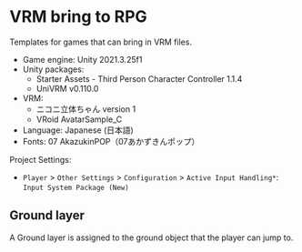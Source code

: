 # VRM bring to RPG

Templates for games that can bring in VRM files.

- Game engine: Unity 2021.3.25f1
- Unity packages:
  - Starter Assets - Third Person Character Controller 1.1.4
  - UniVRM v0.110.0
- VRM:
  - ニコニ立体ちゃん version 1
  - VRoid AvatarSample_C
- Language: Japanese (日本語)
- Fonts: 07 AkazukinPOP（07あかずきんポップ）

Project Settings:

- `Player` > `Other Settings` > `Configuration` > `Active Input Handling*`: `Input System Package (New)`

## Ground layer

A Ground layer is assigned to the ground object that the player can jump to.
